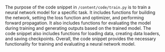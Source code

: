 The purpose of the code snippet in `/content/code/train.py` is to train a neural network model for a specific task. It includes functions for building the network, setting the loss function and optimizer, and performing forward propagation. It also includes functions for evaluating the model during training and generating outputs based on the trained model. The code snippet also includes functions for loading data, creating data loaders, and saving checkpoints. Overall, the code snippet provides the necessary functionality for training and evaluating a neural network model.